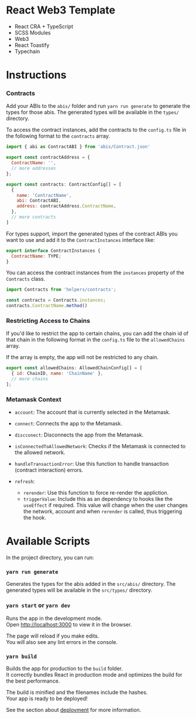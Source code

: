# React Web3 Template

- React CRA + TypeScript
- SCSS Modules
- Web3
- React Toastify
- Typechain

# Instructions

### Contracts

Add your ABIs to the `abis/` folder and run `yarn run generate` to generate the types for those abis. The generated types will be available in the `types/` directory.

To access the contract instances, add the contracts to the `config.ts` file in the following format to the `contracts` array.

```JavaScript
import { abi as ContractABI } from 'abis/Contract.json'

export const contractAddress = {
  ContractName: '',
  // more addresses
};

export const contracts: ContractConfig[] = [
  {
    name: 'ContractName',
    abi: ContractABI,
    address: contractAddress.ContractName,
  },
  // more contracts
]
```

For types support, import the generated types of the contract ABIs you want to use and add it to the `ContractInstances` interface like:

```javascript
export interface ContractInstances {
  ContractName: TYPE;
}
```

You can access the contract instances from the `instances` property of the `Contracts` class.

```JavaScript
import Contracts from 'helpers/contracts';

const contracts = Contracts.instances;
contracts.ContractName.method()
```

### Restricting Access to Chains

If you'd like to restrict the app to certain chains, you can add the chain id of that chain in the following format in the `config.ts` file to the `allowedChains` array.

If the array is empty, the app will not be restricted to any chain.

```JavaScript
export const allowedChains: AllowedChainConfig[] = [
  { id: ChainID, name: 'ChainName' },
  // more chains
];
```

### Metamask Context

- `account`: The account that is currently selected in the Metamask.

- `connect`: Connects the app to the Metamask.

- `discconect`: Disconnects the app from the Metamask.

- `isConnectedToAllowedNetwork`: Checks if the Metamask is connected to the allowed network.

- `handleTransactionError`: Use this function to handle transaction (contract interaction) errors.

- `refresh`:
  - `rerender`: Use this function to force re-render the appliction.
  - `triggerValue`: Include this as an dependency to hooks like the `useEffect` if required. This value will change when the user changes the network, account and when `rerender` is called, thus triggering the hook.

# Available Scripts

In the project directory, you can run:

### `yarn run generate`

Generates the types for the abis added in the `src/abis/` directory. The generated types will be available in the `src/types/` directory.

### `yarn start` or `yarn dev`

Runs the app in the development mode.\
Open [http://localhost:3000](http://localhost:3000) to view it in the browser.

The page will reload if you make edits.\
You will also see any lint errors in the console.

### `yarn build`

Builds the app for production to the `build` folder.\
It correctly bundles React in production mode and optimizes the build for the best performance.

The build is minified and the filenames include the hashes.\
Your app is ready to be deployed!

See the section about [deployment](https://facebook.github.io/create-react-app/docs/deployment) for more information.
